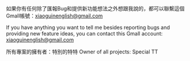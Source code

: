 如果你有任何除了匯報Bug和提供新功能想法之外想跟我說的，都可以聯繫這個Gmall帳號：xiaoguinenglish@gmail.com

If you have anything you want to tell me besides reporting bugs and providing new feature ideas, you can contact this Gmall account: xiaoguinenglish@gmail.com

所有專案的擁有者：特別的特特 
Owner of all projects: Special TT
